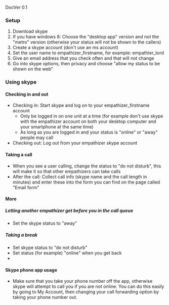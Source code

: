DocVer 0.1


### Setup

1. Download skype
  1. If you have windows 8: Choose the "desktop app" version and not the "metro" version (otherwise your status will not be shown to the callers)
2. Create a skype account (don't use an ms account)
  1. Set the user name to empathizer_firstname, for example: empathier_tord
  2. Give an email address that you check often and that will not change
3. Go into skype options, then privacy and choose "allow my status to be shown on the web"


### Using skype

#### Checking in and out
* Checking in: Start skype and log on to your empathizer_firstname account
  * Only be logged in on one unit at a time (for example don't use skype with the empathizer account on both your desktop computer and your smartphone at the same time)
  * As long as you are logged in and your status is "online" or "away" people may call
* Checking out: Log out from your empathizer skype account

#### Taking a call
* When you see a user calling, change the status to "do not disturb", this will make it so that other empathizers can take calls
* After the call: Collect call info (skype name and the call length in minutes) and enter these into the form you can find on the page called "Email form"

#### More

##### Letting another empathizer get before you in the call queue
* Set the skype status to "away"

##### Taking a break
* Set skype status to "do not disturb"
* Set status (for example) "online" when you get back
* 

#### Skype phone app usage
* Make sure that you take your phone number off the app, otherwise skype will attempt to call you if you are not online. You can do this easily by going to My Account, then changing your call forwarding option by taking your phone number out. 

